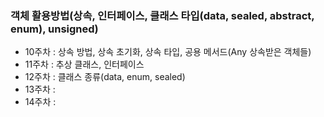 ### 객체 활용방법(상속, 인터페이스, 클래스 타입(data, sealed, abstract, enum), unsigned)

- 10주차 : 상속 방법, 상속 초기화, 상속 타입, 공용 메서드(Any 상속받은 객체들)
- 11주차 : 추상 클래스, 인터페이스
- 12주차 : 클래스 종류(data, enum, sealed)
- 13주차 : 
- 14주차 :